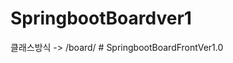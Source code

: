 ﻿# SpringbootBoardver1

클래스방식 ->  /board/
#   S p r i n g b o o t B o a r d F r o n t V e r 1 . 0  
 